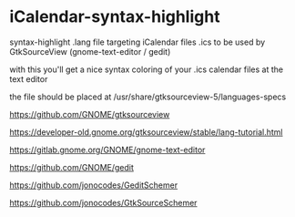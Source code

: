 # iCalendar-syntax-highlight
syntax-highlight .lang file targeting iCalendar files .ics to be used by GtkSourceView (gnome-text-editor / gedit)

with this you'll get a nice syntax coloring of your .ics calendar files at the text editor

the file should be placed at /usr/share/gtksourceview-5/languages-specs

https://github.com/GNOME/gtksourceview

https://developer-old.gnome.org/gtksourceview/stable/lang-tutorial.html

https://gitlab.gnome.org/GNOME/gnome-text-editor

https://github.com/GNOME/gedit


https://github.com/jonocodes/GeditSchemer

https://github.com/jonocodes/GtkSourceSchemer
